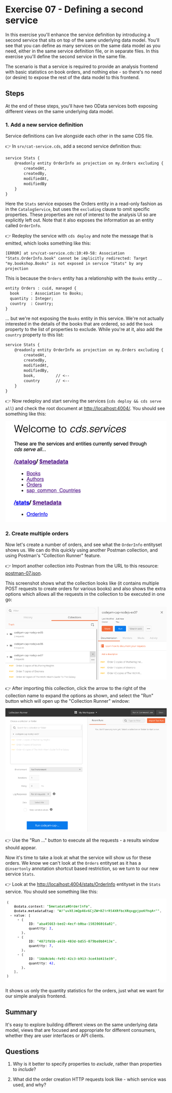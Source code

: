 # Exercise 07 - Defining a second service

In this exercise you'll enhance the service definition by introducing a second service that sits on top of the same underlying data model. You'll see that you can define as many services on the same data model as you need, either in the same service definition file, or in separate files. In this exercise you'll define the second service in the same file.

The scenario is that a service is required to provide an analysis frontend with basic statistics on book orders, and nothing else - so there's no need (or desire) to expose the rest of the data model to this frontend.


## Steps

At the end of these steps, you'll have two OData services both exposing different views on the same underlying data model.


### 1. Add a new service definition

Service definitions can live alongside each other in the same CDS file.

:point_right: In `srv/cat-service.cds`, add a second service definition thus:

```cds
service Stats {
    @readonly entity OrderInfo as projection on my.Orders excluding {
        createdAt,
        createdBy,
        modifiedAt,
        modifiedBy
    }
}
```

Here the `Stats` service exposes the Orders entity in a read-only fashion as in the `CatalogService`, but uses the `excluding` clause to omit specific properties. These properties are not of interest to the analysis UI so are explicitly left out. Note that it also exposes the information as an entity called `OrderInfo`.

:point_right: Redeploy the service with `cds deploy` and note the message that is emitted, which looks something like this:

```
[ERROR] at srv/cat-service.cds:10:49-58: Association "Stats.OrderInfo.book" cannot be implicitly redirected: Target "my.bookshop.Books" is not exposed in service "Stats" by any projection
```

This is because the `Orders` entity has a relationship with the `Books` entity ...

```cds
entity Orders : cuid, managed {
  book     : Association to Books;
  quantity : Integer;
  country  : Country;
}
```

... but we're not exposing the `Books` entity in this service. We're not actually interested in the details of the books that are ordered, so add the `book` property to the list of properties to exclude. While you're at it, also add the `country` property to this list:

```cds
service Stats {
    @readonly entity OrderInfo as projection on my.Orders excluding {
        createdAt,
        createdBy,
        modifiedAt,
        modifiedBy,
        book,         // <--
        country       // <--
    }
}
```

:point_right: Now redeploy and start serving the services (`cds deploy && cds serve all`) and check the root document at [http://localhost:4004/](http://localhost:4004/). You should see something like this:

![two services](two-services.png)


### 2. Create multiple orders

Now let's create a number of orders, and see what the `OrderInfo` entityset shows us. We can do this quickly using another Postman collection, and using Postman's "Collection Runner" feature.

:point_right: Import another collection into Postman from the URL to this resource: [postman-07.json](https://raw.githubusercontent.com/qmacro/codejam-cap-nodejs/master/exercises/07/postman-07.json).

This screenshot shows what the collection looks like (it contains multiple POST requests to create orders for various books) and also shows the extra options which allows all the requests in the collection to be executed in one go:

![Postman collection](postman-collection-07.png)

:point_right: After importing this collection, click the arrow to the right of the collection name to expand the options as shown, and select the "Run" button which will open up the "Collection Runner" window:

![Collection Runner window](collection-runner.png)

:point_right: Use the "Run ..." button to execute all the requests - a results window should appear.

Now it's time to take a look at what the service will show us for these orders. We know we can't look at the `Orders` entityset as it has a `@insertonly` annotation shortcut based restriction, so we turn to our new service `Stats`.

:point_right: Look at the [http://localhost:4004/stats/OrderInfo](http://localhost:4004/stats/OrderInfo) entityset in the `Stats` service. You should see something like this:

![OrderInfo entityset](orderinfo-entityset.png)

It shows us only the quantity statistics for the orders, just what we want for our simple analysis frontend.


## Summary

It's easy to explore building different views on the same underlying data model, views that are focused and appropriate for different consumers, whether they are user interfaces or API clients.


## Questions

1. Why is it better to specify properties to _exclude_, rather than properties to _include_?

1. What did the order creation HTTP requests look like - which service was used, and why?

